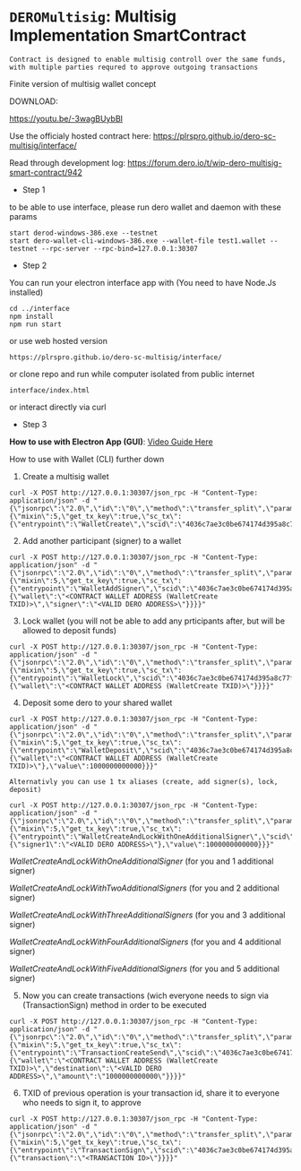 # `DEROMultisig`: Multisig Implementation SmartContract

`Contract is designed to enable multisig controll over the same funds, with multiple parties requred to approve outgoing transactions`


Finite version of multisig wallet concept

DOWNLOAD:

https://youtu.be/-3wagBUybBI

Use the officialy hosted contract here:
https://plrspro.github.io/dero-sc-multisig/interface/


Read through development log:
https://forum.dero.io/t/wip-dero-multisig-smart-contract/942



- Step 1

to be able to use interface, please run dero wallet and daemon with these params
```
start derod-windows-386.exe --testnet
start dero-wallet-cli-windows-386.exe --wallet-file test1.wallet --testnet --rpc-server --rpc-bind=127.0.0.1:30307
```


- Step 2

You can run your electron interface app with (You need to have Node.Js installed)
```
cd ../interface
npm install
npm run start
```

or use web hosted version
```
https://plrspro.github.io/dero-sc-multisig/interface/
```

or clone repo and run while computer isolated from public internet
```
interface/index.html
```

or interact directly via curl

- Step 3

**How to use with Electron App (GUI)**: [Video Guide Here](https://plrspro.github.io/dero-sc-multisig/interface/)

How to use with Wallet (CLI) further down

1. Create a multisig wallet
```
curl -X POST http://127.0.0.1:30307/json_rpc -H "Content-Type: application/json" -d "{\"jsonrpc\":\"2.0\",\"id\":\"0\",\"method\":\"transfer_split\",\"params\":{\"mixin\":5,\"get_tx_key\":true,\"sc_tx\":{\"entrypoint\":\"WalletCreate\",\"scid\":\"4036c7ae3c0be674174d395a8c77fedb859b86e4b8dbe2279ac06d6b38764140\"}}}"
```

2. Add another participant (signer) to a wallet
```
curl -X POST http://127.0.0.1:30307/json_rpc -H "Content-Type: application/json" -d "{\"jsonrpc\":\"2.0\",\"id\":\"0\",\"method\":\"transfer_split\",\"params\":{\"mixin\":5,\"get_tx_key\":true,\"sc_tx\":{\"entrypoint\":\"WalletAddSigner\",\"scid\":\"4036c7ae3c0be674174d395a8c77fedb859b86e4b8dbe2279ac06d6b38764140\",\"params\":{\"wallet\":\"<CONTRACT WALLET ADDRESS (WalletCreate TXID)>\",\"signer\":\"<VALID DERO ADDRESS>\"}}}}"
```

3. Lock wallet (you will not be able to add any prticipants after, but will be allowed to deposit funds)
```
curl -X POST http://127.0.0.1:30307/json_rpc -H "Content-Type: application/json" -d "{\"jsonrpc\":\"2.0\",\"id\":\"0\",\"method\":\"transfer_split\",\"params\":{\"mixin\":5,\"get_tx_key\":true,\"sc_tx\":{\"entrypoint\":\"WalletLock\",\"scid\":\"4036c7ae3c0be674174d395a8c77fedb859b86e4b8dbe2279ac06d6b38764140\",\"params\":{\"wallet\":\"<CONTRACT WALLET ADDRESS (WalletCreate TXID)>\"}}}}"
```

4. Deposit some dero to your shared wallet
```
curl -X POST http://127.0.0.1:30307/json_rpc -H "Content-Type: application/json" -d "{\"jsonrpc\":\"2.0\",\"id\":\"0\",\"method\":\"transfer_split\",\"params\":{\"mixin\":5,\"get_tx_key\":true,\"sc_tx\":{\"entrypoint\":\"WalletDeposit\",\"scid\":\"4036c7ae3c0be674174d395a8c77fedb859b86e4b8dbe2279ac06d6b38764140\",\"params\":{\"wallet\":\"<CONTRACT WALLET ADDRESS (WalletCreate TXID)>\"},\"value\":1000000000000}}}"
```

`Alternativly you can use 1 tx aliases (create, add signer(s), lock, deposit)`
```
curl -X POST http://127.0.0.1:30307/json_rpc -H "Content-Type: application/json" -d "{\"jsonrpc\":\"2.0\",\"id\":\"0\",\"method\":\"transfer_split\",\"params\":{\"mixin\":5,\"get_tx_key\":true,\"sc_tx\":{\"entrypoint\":\"WalletCreateAndLockWithOneAdditionalSigner\",\"scid\":\"4036c7ae3c0be674174d395a8c77fedb859b86e4b8dbe2279ac06d6b38764140\",\"params\":{\"signer1\":\"<VALID DERO ADDRESS>\"},\"value\":1000000000000}}}"
```
*WalletCreateAndLockWithOneAdditionalSigner* (for you and 1 additional signer)

*WalletCreateAndLockWithTwoAdditionalSigners* (for you and 2 additional signer)

*WalletCreateAndLockWithThreeAdditionalSigners* (for you and 3 additional signer)

*WalletCreateAndLockWithFourAdditionalSigners* (for you and 4 additional signer)

*WalletCreateAndLockWithFiveAdditionalSigners* (for you and 5 additional signer)

5. Now you can create transactions (wich everyone needs to sign via (TransactionSign) method in order to be executed
```
curl -X POST http://127.0.0.1:30307/json_rpc -H "Content-Type: application/json" -d "{\"jsonrpc\":\"2.0\",\"id\":\"0\",\"method\":\"transfer_split\",\"params\":{\"mixin\":5,\"get_tx_key\":true,\"sc_tx\":{\"entrypoint\":\"TransactionCreateSend\",\"scid\":\"4036c7ae3c0be674174d395a8c77fedb859b86e4b8dbe2279ac06d6b38764140\",\"params\":{\"wallet\":\"<CONTRACT WALLET ADDRESS (WalletCreate TXID)>\",\"destination\":\"<VALID DERO ADDRESS>\",\"amount\":\"1000000000000\"}}}}"
```

6. TXID of previous operation is your transaction id, share it to everyone who needs to sign it, to approve
```
curl -X POST http://127.0.0.1:30307/json_rpc -H "Content-Type: application/json" -d "{\"jsonrpc\":\"2.0\",\"id\":\"0\",\"method\":\"transfer_split\",\"params\":{\"mixin\":5,\"get_tx_key\":true,\"sc_tx\":{\"entrypoint\":\"TransactionSign\",\"scid\":\"4036c7ae3c0be674174d395a8c77fedb859b86e4b8dbe2279ac06d6b38764140\",\"params\":{\"transaction\":\"<TRANSACTION ID>\"}}}}"
```
